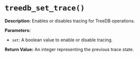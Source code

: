 # `treedb_set_trace()`

**Description:**
Enables or disables tracing for TreeDB operations.

**Parameters:**
- `set`: A boolean value to enable or disable tracing.

**Return Value:**
An integer representing the previous trace state.
